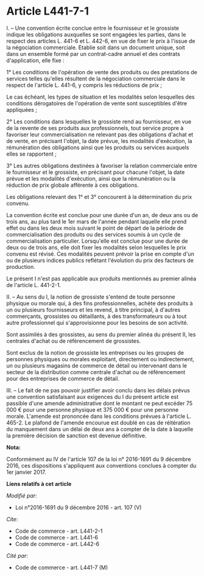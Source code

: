 # Article L441-7-1

I. – Une convention écrite conclue entre le fournisseur et le grossiste indique les obligations auxquelles se sont engagées
les parties, dans le respect des articles L. 441-6 et L. 442-6, en vue de fixer le prix à l'issue de la négociation
commerciale. Etablie soit dans un document unique, soit dans un ensemble formé par un contrat-cadre annuel et des contrats
d'application, elle fixe : 

1° Les conditions de l'opération de vente des produits ou des prestations de services telles qu'elles résultent de la
négociation commerciale dans le respect de l'article L. 441-6, y compris les réductions de prix ; 

Le cas échéant, les types de situation et les modalités selon lesquelles des conditions dérogatoires de l'opération de vente
sont susceptibles d'être appliquées ; 

2° Les conditions dans lesquelles le grossiste rend au fournisseur, en vue de la revente de ses produits aux professionnels,
tout service propre à favoriser leur commercialisation ne relevant pas des obligations d'achat et de vente, en précisant
l'objet, la date prévue, les modalités d'exécution, la rémunération des obligations ainsi que les produits ou services
auxquels elles se rapportent ; 

3° Les autres obligations destinées à favoriser la relation commerciale entre le fournisseur et le grossiste, en précisant
pour chacune l'objet, la date prévue et les modalités d'exécution, ainsi que la rémunération ou la réduction de prix globale
afférente à ces obligations. 

Les obligations relevant des 1° et 3° concourent à la détermination du prix convenu. 

La convention écrite est conclue pour une durée d'un an, de deux ans ou  de trois ans, au plus tard le 1er mars de l'année
pendant laquelle elle  prend effet ou dans les deux mois suivant le point de départ de la  période de commercialisation des
produits ou des services soumis à un  cycle de commercialisation particulier. Lorsqu'elle est conclue pour une  durée de deux
ou de trois ans, elle doit fixer les modalités selon  lesquelles le prix convenu est révisé. Ces modalités peuvent prévoir la
prise en compte d'un ou de plusieurs indices publics reflétant  l'évolution du prix des facteurs de production.

Le présent I n'est pas applicable aux produits mentionnés au premier alinéa de l'article L. 441-2-1. 

II. – Au sens du I, la notion de grossiste s'entend de toute personne physique ou morale qui, à des fins professionnelles,
achète des produits à un ou plusieurs fournisseurs et les revend, à titre principal, à d'autres commerçants, grossistes ou
détaillants, à des transformateurs ou à tout autre professionnel qui s'approvisionne pour les besoins de son activité. 

Sont assimilés à des grossistes, au sens du premier alinéa du présent II, les centrales d'achat ou de référencement de
grossistes. 

Sont exclus de la notion de grossiste les entreprises ou les groupes de personnes physiques ou morales exploitant,
directement ou indirectement, un ou plusieurs magasins de commerce de détail ou intervenant dans le secteur de la
distribution comme centrale d'achat ou de référencement pour des entreprises de commerce de détail. 

III. – Le fait de ne pas pouvoir justifier avoir conclu dans les délais prévus une convention satisfaisant aux exigences du I
du présent article est passible d'une amende administrative dont le montant ne peut excéder 75 000 € pour une personne
physique et 375 000 € pour une personne morale. L'amende est prononcée dans les conditions prévues à l'article L. 465-2. Le
plafond de l'amende encourue est doublé en cas de réitération du manquement dans un délai de deux ans à compter de la date à
laquelle la première décision de sanction est devenue définitive.

**Nota:**

Conformément au IV de l'article 107 de la loi n° 2016-1691 du 9 décembre 2016, ces dispositions s'appliquent aux conventions
conclues à compter du 1er janvier 2017.

**Liens relatifs à cet article**

_Modifié par_:

  - Loi n°2016-1691 du 9 décembre 2016 - art. 107 (V)

_Cite_:

  - Code de commerce - art. L441-2-1
  - Code de commerce - art. L441-6
  - Code de commerce - art. L442-6

_Cité par_:

  - Code de commerce - art. L441-7 (M)
